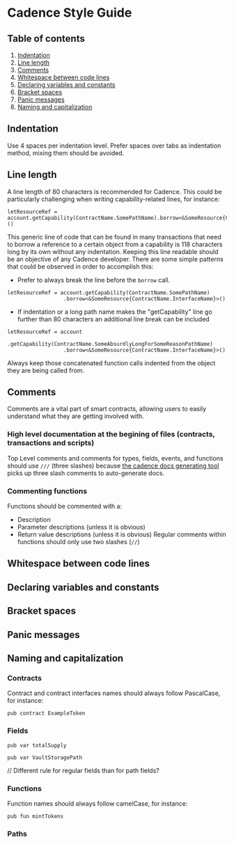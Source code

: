 # Cadence Style Guide
## Table of contents
1. [Indentation](#indentation)
1. [Line length](#line-length)
1. [Comments](#comments)
1. [Whitespace between code lines](#whitespace-between-code-lines)
1. [Declaring variables and constants](#whitespace-between-code-lines)
1. [Bracket spaces](#bracket-spaces)
1. [Panic messages](#panic-messages)
1. [Naming and capitalization](#naming-and-capitalization)
## Indentation
Use 4 spaces per indentation level.
Prefer spaces over tabs as indentation method, mixing them should be avoided.
## Line length
A line length of 80 characters is recommended for Cadence. This could be particularly challenging when writing capability-related lines, for instance:
```cadence
letResourceRef = account.getCapability(ContractName.SomePathName).borrow<&SomeResource{ContractName.InterfaceName}>()
```
This generic line of code that can be found in many transactions that need to borrow a reference to a certain object from a capability is 118 characters long by its own without any indentation. Keeping this line readable should be an objective of any Cadence developer. There are some simple patterns that could be observed in order to accomplish this:
+ Prefer to always break the line before the `borrow` call.
```cadence
letResourceRef = account.getCapability(ContractName.SomePathName)
                  .borrow<&SomeResource{ContractName.InterfaceName}>()
```
+ If indentation or a long path name makes the "getCapability" line go further than 80 characters an additional line break can be included
```cadence
letResourceRef = account
                  .getCapability(ContractName.SomeAbsurdlyLongForSomeReasonPathName)
                  .borrow<&SomeResource{ContractName.InterfaceName}>()
```
Always keep those concatenated function calls indented from the object they are being called from.
## Comments
Comments are a vital part of smart contracts, allowing users to easily understand what they are getting involved with. 
### High level documentation at the begining of files (contracts, transactions and scripts)
Top Level comments and comments for types, fields, events, and functions should use `///` (three slashes) because [the cadence docs generating tool](https://github.com/onflow/cadence/tree/master/tools/docgen) picks up three slash comments to auto-generate docs.
### Commenting functions
Functions should be commented with a:
  * Description
  * Parameter descriptions (unless it is obvious)
  * Return value descriptions (unless it is obvious)
Regular comments within functions should only use two slashes (`//`)
## Whitespace between code lines
## Declaring variables and constants
## Bracket spaces
## Panic messages
## Naming and capitalization
### Contracts
Contract and contract interfaces names should always follow PascalCase, for instance:
```cadence
pub contract ExampleToken
```
### Fields
```cadence
pub var totalSupply
```
```cadence
pub var VaultStoragePath
```
// Different rule for regular fields than for path fields?
### Functions
Function names should always follow camelCase, for instance:
```cadence
pub fun mintTokens
```
### Paths
